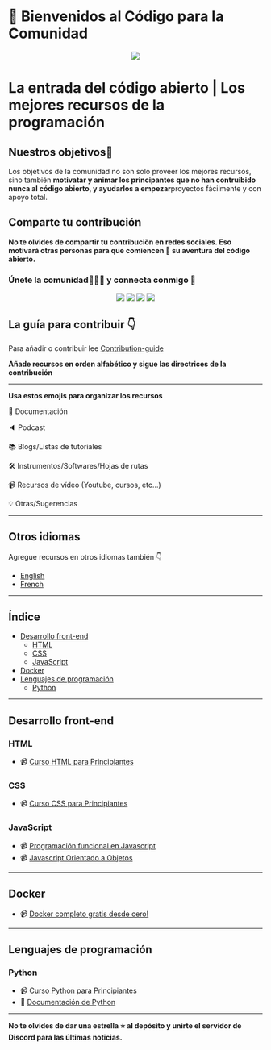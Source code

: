 # :wave:  Bienvenidos al Código para la Comunidad
<p align="center"><img src="https://user-images.githubusercontent.com/75534912/194343020-6cbd2485-c2ea-4779-87e2-9708238398e7.png"></p>

# La entrada del código abierto | Los mejores recursos de la programación
## Nuestros objetivos:rocket:
Los objetivos de la comunidad no son solo proveer los mejores recursos, sino también <b>motivatar y animar los principantes que no han contruibido nunca al código abierto, y ayudarlos a empezar</b>proyectos fácilmente y con apoyo total.

## Comparte tu contribución

**No te olvides de compartir tu contribuciön en redes sociales. Eso motivará otras personas para que comiencen :rocket: su aventura del código abierto.**

### **Únete la comunidad:people_holding_hands: y connecta conmigo :handshake:**

<div align="center">
<a href="https://twitter.com/codeforcomm"> <img src="https://img.shields.io/badge/Twitter-%231DA1F2CFC.svg?style=for-the-badge&logo=Twitter&logoColor=white"/><a>
<a href="https://discord.gg/AfYcurdCd3"><img src="https://img.shields.io/badge/%3CCode For Community%3E-%237289DA.svg?style=for-the-badge&logo=discord&logoColor=white"/></a>
<a href="https://twitter.com/iashishkhangwal"> <img src="https://img.shields.io/badge/Twitter-%231DA1F2.svg?style=for-the-badge&logo=Twitter&logoColor=white"/><a>
<a href="https://www.linkedin.com/in/ashish-khanagwal-890326213/"><img src="https://img.shields.io/badge/linkedin-%230077B5.svg?style=for-the-badge&logo=linkedin&logoColor=white"/></a>
</div>

## La guía para contribuir :point_down:
  
Para añadir o contribuir lee  [Contribution-guide](https://github.com/Ashish-khanagwal/Open-source-practice-and-resources/blob/main/CONTRIBUTING.md) 
  
**Añade recursos en orden alfabético y sigue las directrices de la contribución**
  
---  
  
**Usa estos emojis para organizar los recursos**
  
:file_folder: Documentación

:speaker: Podcast

:books: Blogs/Listas de tutoriales

:hammer_and_wrench: Instrumentos/Softwares/Hojas de rutas

:video_camera: Recursos de vídeo (Youtube, cursos, etc...)

:bulb: Otras/Sugerencias
  
---

## Otros idiomas
Agregue recursos en otros idiomas también :point_down:

- [English](https://github.com/Ashish-khanagwal/Open-source-practice-and-resources/blob/main/README.md)
- [French](https://github.com/Ashish-khanagwal/Open-source-practice-and-resources/blob/main/Other-languages/French.md)

---
  
## Índice
- [Desarrollo front-end](#desarrollo-front-end)
    * [HTML](#html)
    * [CSS](#css)
    * [JavaScript](#javascript)
- [Docker](#docker)
- [Lenguajes de programación](#lenguajes-de-programación)
    * [Python](#python)

---

## Desarrollo front-end
### HTML
- :video_camera: [Curso HTML para Principiantes](https://www.youtube.com/watch?v=rbuYtrNUxg4&list=PLL0TiOXBeDajhFCjmv5so-I2hwHcuUONr&index=1)

### CSS
- :video_camera: [Curso CSS para Principiantes](https://www.youtube.com/watch?v=W6GTDfrWjXs&list=PLL0TiOXBeDajhFCjmv5so-I2hwHcuUONr&index=2)

### JavaScript
- :video_camera: [Programación funcional en Javascript](https://www.youtube.com/playlist?list=PLSnadb41DsdKMddToNitoXrgHK7CEbUki)
- :video_camera: [Javascript Orientado a Objetos](https://www.youtube.com/playlist?list=PLL0TiOXBeDagBUkkwHdoI8rETLkPzSW5R)

---

## Docker
- :video_camera: [Docker completo gratis desde cero!](https://www.youtube.com/watch?v=4Dko5W96WHg)

---

## Lenguajes de programación
### Python
- :video_camera: [Curso Python para Principiantes](https://www.youtube.com/watch?v=chPhlsHoEPo)
- :file_folder: [Documentación de Python](https://docs.python.org/es/3/)

---

**No te olvides de dar una estrella :star: al depósito y unirte el servidor de Discord para las últimas noticias.**
